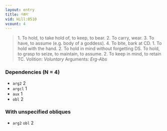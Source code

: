 ```yaml
---
layout: entry
title: འཆང་
vid: Hill:0510
vcount: 4
---
```

> 1\. To hold, to take hold of, to keep, to bear\. 2\. To carry, wear\. 3\. To have, to assume (e\.g\. body of a goddess)\. 4\. To bite, bark at CD\. 1\. To hold with the hand\. 2\. To hold in mind without forgetting DS\. To hold, to grasp to seize, to maintain, to assume\. 2\. To keep in mind, to retain TC\.
> Volition: _Voluntary_
> Arguments: _Erg-Abs_


### Dependencies (N = 4)
* `arg2` 2
* `argcl` 1
* `aux` 1
* `obl` 2


### With unspecified obliques
* `arg2` `obl` 2
